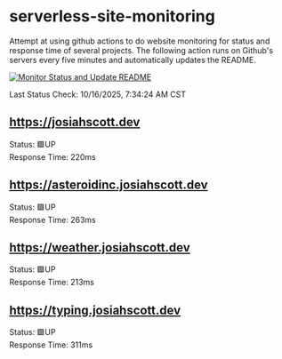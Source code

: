 # serverless-site-monitoring
Attempt at using github actions to do website monitoring for status and response time of several projects. The following action runs on Github's servers every five minutes and automatically updates the README.  

[![Monitor Status and Update README](https://github.com/JosiahSco/serverless-site-monitoring/actions/workflows/monitor.yaml/badge.svg)](https://github.com/JosiahSco/serverless-site-monitoring/actions/workflows/monitor.yaml)

Last Status Check: 10/16/2025, 7:34:24 AM CST

## https://josiahscott.dev
Status: 🟩UP  
Response Time: 220ms

## https://asteroidinc.josiahscott.dev
Status: 🟩UP  
Response Time: 263ms

## https://weather.josiahscott.dev
Status: 🟩UP  
Response Time: 213ms

## https://typing.josiahscott.dev
Status: 🟩UP  
Response Time: 311ms

